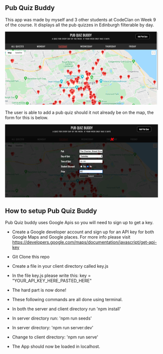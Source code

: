 ## Pub Quiz Buddy

This app was made by myself and 3 other students at CodeClan on Week 9 of the course.  It displays all the pub quizzes in Edinburgh filterable by day.  

![](images/pub_quiz.png)

The user is able to add a pub quiz should it not already be on the map, the form for this is below.

![](images/add_pub.png)

## How to setup Pub Quiz Buddy 

Pub Quiz buddy uses Google Apis so you will need to sign up to get a key. 

 - Create a Google developer account and sign up for an API key for both Google Maps and Google places.  For more info please visit https://developers.google.com/maps/documentation/javascript/get-api-key

- Git Clone this repo

- Create a file in your client directory called key.js

- In the file key.js please write this: key = "YOUR_API_KEY_HERE_PASTED_HERE"

- The hard part is now done!

- These following commands are all done using terminal.

- In both the server and client directory run 'npm install'

- In server directory run: 'npm run seeds'

- In server directory: 'npm run server:dev'

- Change to client directory: 'npm run serve'

- The App should now be loaded in localhost.  
